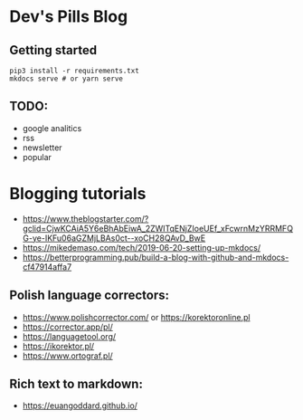 # Dev's Pills Blog

## Getting started

```
pip3 install -r requirements.txt
mkdocs serve # or yarn serve
```

## TODO:
- google analitics
- rss
- newsletter
- popular


# Blogging tutorials
- https://www.theblogstarter.com/?gclid=CjwKCAiA5Y6eBhAbEiwA_2ZWITqENjZIoeUEf_xFcwrnMzYRRMFQG-ye-IKFu06aGZMjLBAs0ct--xoCH28QAvD_BwE
- https://mikedemaso.com/tech/2019-06-20-setting-up-mkdocs/
- https://betterprogramming.pub/build-a-blog-with-github-and-mkdocs-cf47914affa7

## Polish language correctors:
- https://www.polishcorrector.com/ or https://korektoronline.pl
- https://corrector.app/pl/
- https://languagetool.org/
- https://ikorektor.pl/
- https://www.ortograf.pl/

## Rich text to markdown:
- https://euangoddard.github.io/